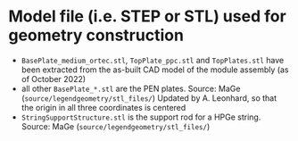 # Model file (i.e. STEP or STL) used for geometry construction

- `BasePlate_medium_ortec.stl`, `TopPlate_ppc.stl` and `TopPlates.stl` have been extracted
  from the as-built CAD model of the module assembly (as of October 2022)
- all other `BasePlate_*.stl` are the PEN plates. Source: MaGe
  (`source/legendgeometry/stl_files/`)
  Updated by A. Leonhard, so that the origin in all three coordinates is centered
- `StringSupportStructure.stl` is the support rod for a HPGe string. Source: MaGe
  (`source/legendgeometry/stl_files/`)
